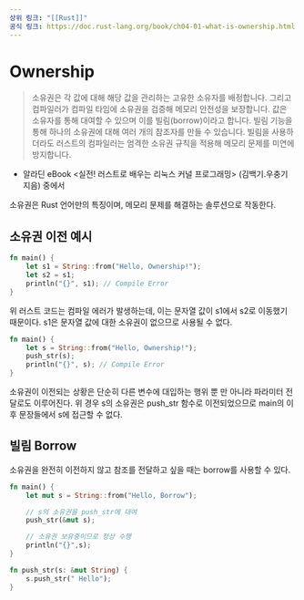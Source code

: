 ```yaml
---
상위 링크: "[[Rust]]"
공식 링크: https://doc.rust-lang.org/book/ch04-01-what-is-ownership.html
---
```

# Ownership

> 소유권은 각 값에 대해 해당 값을 관리하는 고유한 소유자를 배정합니다. 그리고 컴파일러가 컴파일 타임에 소유권을 검증해 메모리 안전성을 보장합니다. 값은 소유자를 통해 대여할 수 있으며 이를 빌림(borrow)이라고 합니다. 빌림 기능을 통해 하나의 소유권에 대해 여러 개의 참조자를 만들 수 있습니다. 빌림을 사용하더라도 러스트의 컴파일러는 엄격한 소유권 규칙을 적용해 메모리 문제를 미연에 방지합니다.
- 알라딘 eBook <실전! 러스트로 배우는 리눅스 커널 프로그래밍> (김백기.우충기 지음) 중에서

소유권은 Rust 언어만의 특징이며, 메모리 문제를 해결하는 솔루션으로 작동한다.

## 소유권 이전 예시

``` Rust 
fn main() {
	let s1 = String::from("Hello, Ownership!");
	let s2 = s1;
	println("{}", s1); // Compile Error
}
```

위 러스트 코드는 컴파일 에러가 발생하는데, 이는 문자열 값이 s1에서 s2로 이동했기 때문이다. s1은 문자열 값에 대한 소유권이 없으므로 사용될 수 없다.

```Rust
fn main() {
	let s = String::from("Hello, Ownership!");
	push_str(s);
	println("{}", s); // Compile Error
}
```
소유권이 이전되는 상황은 단순히 다른 변수에 대입하는 행위 뿐 만 아니라 파라미터 전달로도 이루어진다. 위 경우 s의 소유권은 push_str 함수로 이전되었으므로 main의 이후 문장들에서 s에 접근할 수 없다.

## 빌림 Borrow
소유권을 완전히 이전하지 않고 참조를 전달하고 싶을 때는 borrow를 사용할 수 있다.

```Rust
fn main() {
	let mut s = String::from("Hello, Borrow");

	// s의 소유권을 push_str에 대여
	push_str(&mut s);

	// 소유권 보유중이므로 정상 수행
	println("{}",s);
}

fn push_str(s: &mut String) {
	s.push_str(" Hello");
}
```